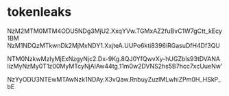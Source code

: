 # tokenleaks
NzM2MTM0MTM4ODU5NDg3MjU2.XxqYVw.TGMxAZ2fuBvC1W7gCtt_kEcy1BM
NzM1NDQzMTkwnDk2MjMxNDY1.XxjteA.UUPo6kti8396iRGasuDfH4Df3QU

NTM0NzkwMzIyMjExNzgyNjc2.Dx-9Kg.8QJ0YfQwvXy-hUGZbls93tDVANA
lizMyNzMy0T1z00MyMTcyNjAlAw44tg.11m0w2DVNS2hs5B7hcc7xcUueNw' 

NzYyODU3NTEwMTAwNzk1NDAy.X3vQaw.RnbuyZuzlMLwhiZPm0H_HSkP_bE
